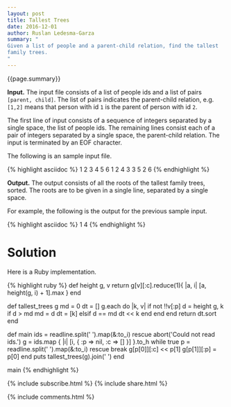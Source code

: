 ```yaml
---
layout: post
title: Tallest Trees
date: 2016-12-01
author: Ruslan Ledesma-Garza
summary: "
Given a list of people and a parent-child relation, find the tallest
family trees.
"
---
```


{{page.summary}}

**Input.**
The input file consists of a list of people ids and a list of pairs
`[parent, child]`.
The list of pairs indicates the parent-child relation, e.g. `[1,2]`
means that person with id `1` is the parent of person with id `2`.

The first line of input consists of a sequence of integers separated by a
single space, the list of people ids.
The remaining lines consist each of a pair of integers separated
by a single space, the parent-child relation.
The input is terminated by an EOF character.

The following is an sample input file.

{% highlight asciidoc %}
1 2 3 4 5 6
1 2
4 3
3 5
2 6
{% endhighlight %}

**Output.**
The output consists of all the roots of the tallest family
trees, sorted.
The roots are to be given in a single line, separated by a single space.

For example, the following is the output for the previous sample
input.

{% highlight asciidoc %}
1 4
{% endhighlight %}

# Solution

Here is a Ruby implementation.

{% highlight ruby %}
def height g, v
  return g[v][:c].reduce(1){ |a, i| [a, height(g, i) + 1].max }
end

def tallest_trees g
  md = 0
  dt = []
  g.each do |k, v|
    if not !!v[:p]
      d = height g, k
      if d > md
        md = d
        dt = [k]
      elsif d == md
        dt << k
      end
    end
  end
  return dt.sort
end

def main
  ids = readline.split(' ').map(&:to_i) rescue abort('Could not read ids.')
  g = ids.map { |i| [i, { :p => nil, :c => [] }] }.to_h
  while true
    p = readline.split(' ').map(&:to_i) rescue break
    g[p[0]][:c] << p[1]
    g[p[1]][:p] = p[0]
  end
  puts tallest_trees(g).join(' ')
end

main
{% endhighlight %}


{% include subscribe.html %}
{% include share.html %}

{% include comments.html %}
